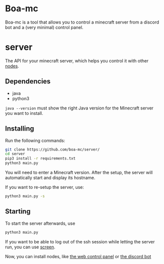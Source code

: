 # Boa-mc
Boa-mc is a tool that allows you to control a minecraft server from a discord bot and a (very minimal) control panel.

# server
The API for your minecraft server, which helps you control it with other [nodes](https://github.com/boa-mc).

## Dependencies
- java
- python3

`java --version` must show the right Java version for the Minecraft server you want to install.


## Installing

Run the following commands:
```bash
git clone https://github.com/boa-mc/server/
cd server
pip3 install -r requirements.txt
python3 main.py
```
You will need to enter a Minecraft version.
After the setup, the server will automatically start and display its hostname.

If you want to re-setup the server, use:
```bash
python3 main.py -s
```

## Starting
To start the server afterwards, use
```bash
python3 main.py
```
If you want to be able to log out of the ssh session while letting the server run, you can use [screen](https://help.ubuntu.com/community/Screen).

Now, you can install nodes, like [the web control panel](https://github.com/boa-mc/website) or [the discord bot](https://github.com/boa-mc/discord)
